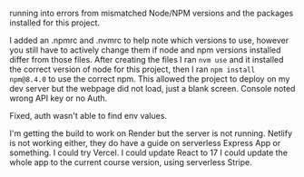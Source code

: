 running into errors from mismatched Node/NPM versions and the packages installed for this project. 

I added an .npmrc and .nvmrc to help note which versions to use, however you still have to actively change them if node and npm versions installed differ from those files. After creating the files I ran `nvm use` and it installed the correct version of node for this project, then I ran `npm install npm@8.4.0` to use the correct npm. This allowed the project to deploy on my dev server but the webpage did not load, just a blank screen. Console noted wrong API key or no Auth.

Fixed, auth wasn't able to find env values.


I'm getting the build to work on Render but the server is not running. Netlify is not working either, they do have a guide on serverless Express App or something. 
I could try Vercel.
I could update React to 17
I could update the whole app to the current course version, using serverless Stripe.